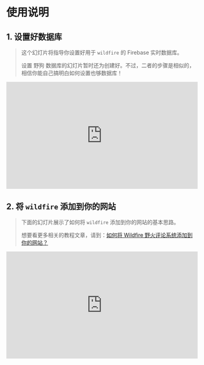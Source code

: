 # 使用说明

## 1. 设置好数据库

> 这个幻灯片将指导你设置好用于 `wildfire` 的 Firebase 实时数据库。
> 
> 设置 野狗 数据库的幻灯片暂时还为创建好。不过，二者的步骤是相似的，相信你能自己搞明白如何设置也够数据库！

<div class="aspect-ratio" style="position: relative; width: 100%; height: 0; padding-bottom: 56%;">
    <iframe src="https://slides.com/chengkang/set-up-firebase-for-wildfire/embed?style=light" scrolling="no" frameborder="0" webkitallowfullscreen mozallowfullscreen allowfullscreen style="position: absolute; width: 100%; height: 100%; left: 0; top: 0;"></iframe>
</div>

## 2. 将 `wildfire` 添加到你的网站

> 下面的幻灯片展示了如何将 `wildfire` 添加到你的网站的基本思路。
> 
> 想要看更多相关的教程文章，请到：[如何将 Wildfire 野火评论系统添加到你的网站？](https://github.com/cheng-kang/wildfire/wiki/%E5%A6%82%E4%BD%95%E5%B0%86-Wildfire-%E9%87%8E%E7%81%AB%E8%AF%84%E8%AE%BA%E7%B3%BB%E7%BB%9F%E6%B7%BB%E5%8A%A0%E5%88%B0%E4%BD%A0%E7%9A%84%E7%BD%91%E7%AB%99%EF%BC%9F)

<div class="aspect-ratio" style="position: relative; width: 100%; height: 0; padding-bottom: 56%;">
    <iframe src="https://slides.com/chengkang/how-to-wildfire/embed?style=light" scrolling="no" frameborder="0" webkitallowfullscreen mozallowfullscreen allowfullscreen style="position: absolute; width: 100%; height: 100%; left: 0; top: 0;"></iframe>
</div>